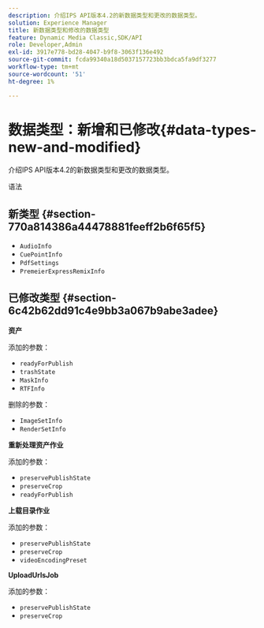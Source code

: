 ```yaml
---
description: 介绍IPS API版本4.2的新数据类型和更改的数据类型。
solution: Experience Manager
title: 新数据类型和修改的数据类型
feature: Dynamic Media Classic,SDK/API
role: Developer,Admin
exl-id: 3917e778-bd28-4047-b9f8-3063f136e492
source-git-commit: fcda99340a18d5037157723bb3bdca5fa9df3277
workflow-type: tm+mt
source-wordcount: '51'
ht-degree: 1%

---
```


# 数据类型：新增和已修改{#data-types-new-and-modified}

介绍IPS API版本4.2的新数据类型和更改的数据类型。

语法

## 新类型 {#section-770a814386a44478881feeff2b6f65f5}

* `AudioInfo`
* `CuePointInfo`
* `PdfSettings`
* `PremeierExpressRemixInfo`

## 已修改类型 {#section-6c42b62dd91c4e9bb3a067b9abe3adee}

**资产**

添加的参数：

* `readyForPublish`
* `trashState`
* `MaskInfo`
* `RTFInfo`

删除的参数：

* `ImageSetInfo`
* `RenderSetInfo`

**重新处理资产作业**

添加的参数：

* `preservePublishState`
* `preserveCrop`
* `readyForPublish`

**上载目录作业**

添加的参数：

* `preservePublishState`
* `preserveCrop`
* `videoEncodingPreset`

**UploadUrlsJob**

添加的参数：

* `preservePublishState`
* `preserveCrop`
